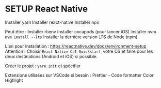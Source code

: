 # SETUP React Native

Installer yarn
Installer react-native
Installer npx

Peut-être :
  Installer rbenv
  Installer cocapods (pour lancer iOS)
  Installer nvm
  `nvm install --lts`
  Installer la dernière version LTS de Node (npm)

Lien pour installation :
  https://reactnative.dev/docs/environment-setup
Attention !
  Choisir `React Native CLI Quickstart`, votre OS et faire pour les deux destinations (Android et iOS) si possible.

Créer le projet :
`yarn init` et spécifier

Extensions utilisées sur VSCode si besoin :
  Prettier - Code formatter
  Color Highlight